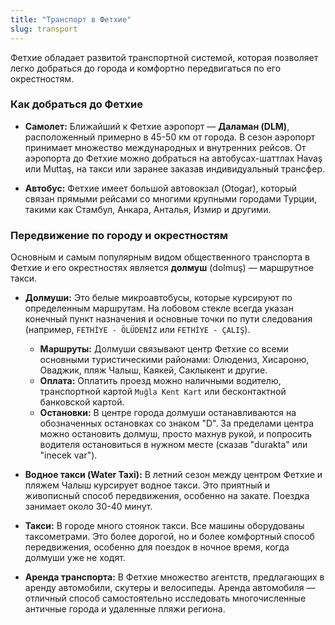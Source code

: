 ```yaml
---
title: "Транспорт в Фетхие"
slug: transport
---
```


Фетхие обладает развитой транспортной системой, которая позволяет легко добраться до города и комфортно передвигаться по его окрестностям.

### Как добраться до Фетхие

*   **Самолет:** Ближайший к Фетхие аэропорт — **Даламан (DLM)**, расположенный примерно в 45-50 км от города. В сезон аэропорт принимает множество международных и внутренних рейсов. От аэропорта до Фетхие можно добраться на автобусах-шаттлах Havaş или Muttaş, на такси или заранее заказав индивидуальный трансфер.

*   **Автобус:** Фетхие имеет большой автовокзал (Otogar), который связан прямыми рейсами со многими крупными городами Турции, такими как Стамбул, Анкара, Анталья, Измир и другими.

### Передвижение по городу и окрестностям

Основным и самым популярным видом общественного транспорта в Фетхие и его окрестностях является **долмуш** (dolmuş) — маршрутное такси.

*   **Долмуши:** Это белые микроавтобусы, которые курсируют по определенным маршрутам. На лобовом стекле всегда указан конечный пункт назначения и основные точки по пути следования (например, `FETHİYE - ÖLÜDENİZ` или `FETHİYE - ÇALIŞ`).
    *   **Маршруты:** Долмуши связывают центр Фетхие со всеми основными туристическими районами: Олюдениз, Хисароню, Оваджик, пляж Чалыш, Каякей, Саклыкент и другие.
    *   **Оплата:** Оплатить проезд можно наличными водителю, транспортной картой `Muğla Kent Kart` или бесконтактной банковской картой.
    *   **Остановки:** В центре города долмуши останавливаются на обозначенных остановках со знаком "D". За пределами центра можно остановить долмуш, просто махнув рукой, и попросить водителя остановиться в нужном месте (сказав "durakta" или "inecek var").

*   **Водное такси (Water Taxi):** В летний сезон между центром Фетхие и пляжем Чалыш курсирует водное такси. Это приятный и живописный способ передвижения, особенно на закате. Поездка занимает около 30-40 минут.

*   **Такси:** В городе много стоянок такси. Все машины оборудованы таксометрами. Это более дорогой, но и более комфортный способ передвижения, особенно для поездок в ночное время, когда долмуши уже не ходят.

*   **Аренда транспорта:** В Фетхие множество агентств, предлагающих в аренду автомобили, скутеры и велосипеды. Аренда автомобиля — отличный способ самостоятельно исследовать многочисленные античные города и удаленные пляжи региона. 